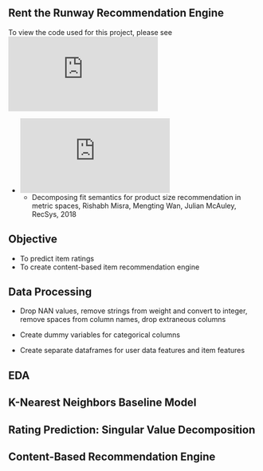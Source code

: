 Rent the Runway Recommendation Engine
-
To view the code used for this project, please see ![Recommendations.py](https://github.com/befowle/Recommend_The_Runway/blob/master/Recommendations.py)

  - ![Data Source:](https://cseweb.ucsd.edu/~jmcauley/datasets.html)
    - Decomposing fit semantics for product size recommendation in metric spaces, Rishabh Misra, Mengting Wan, Julian McAuley, RecSys, 2018

Objective
-
- To predict item ratings
- To create content-based item recommendation engine

Data Processing
-
- Drop NAN values, remove strings from weight and convert to integer, remove spaces from column names, drop extraneous columns

- Create dummy variables for categorical columns

- Create separate dataframes for user data features and item features



EDA
-

K-Nearest Neighbors Baseline Model
-

Rating Prediction: Singular Value Decomposition
-

Content-Based Recommendation Engine
-

